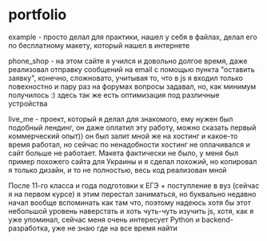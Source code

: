 # portfolio

example - просто делал для практики, нашел у себя в файлах, делал его по бесплатному макету, который нашел в интернете

phone_shop - на этом сайте я учился и довольно долгое время, даже реализовал отправку сообщений на email с помощью пункта "оставить заявку", 
конечно, сложновато, учитывая то, что в js я входил только повехностно и пару раз на форумах вопросы задавал, но, как минимум получилось :)
здесь так же есть оптимизация под различные устройства

live_me - проект, который я делал для знакомого, ему нужен был подобный лендинг, он даже оплатил эту работу, можно сказать первый коммерческий опыт))
он был залит мной же на хостинг и какое-то время работал, но сейчас по ненадобности хостинг не оплачивался и сайт больше не работает.
Макета фактически не было, у меня был пример похожего сайта для Украины и я сделал похожий, но копировал я только дизайн, и то не полностью, весь код реализован мной

После 11-го класса и года подготовки к ЕГЭ + поступление в вуз (сейчас я на первом курсе) я этим перестал заниматься, но буквально недавно начал вообще вспоминать как там что,
поэтому надеюсь хотя бы этот небольшой уровень наверстать и хоть чуть-чуть изучить js, хотя, как я уже упоминал, сейчас меня очень интересует Python и backend-разработка,
уже не знаю где на все время найти
